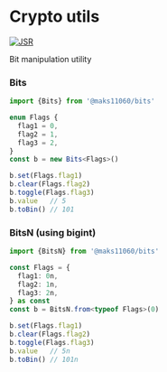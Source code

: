 # Crypto utils

[![JSR][JSR badge]][JSR]
<!-- [![Publish workflow][Publish workflow badge]][Publish workflow] -->

[JSR]: https://jsr.io/@maks11060/bits
[JSR badge]: https://jsr.io/badges/@maks11060/bits?v=0.0.1
<!-- [Publish workflow]: https://github.com/MAKS11060/bits/actions/workflows/publish.yml
[Publish workflow badge]: https://github.com/maks11060/bits/actions/workflows/publish.yml/badge.svg -->

Bit manipulation utility


### Bits
```ts
import {Bits} from '@maks11060/bits'

enum Flags {
  flag1 = 0,
  flag2 = 1,
  flag3 = 2,
}
const b = new Bits<Flags>()

b.set(Flags.flag1)
b.clear(Flags.flag2)
b.toggle(Flags.flag3)
b.value   // 5
b.toBin() // 101
```

### BitsN (using bigint)
```ts
import {BitsN} from '@maks11060/bits'

const Flags = {
  flag1: 0n,
  flag2: 1n,
  flag3: 2n,
} as const
const b = BitsN.from<typeof Flags>(0)

b.set(Flags.flag1)
b.clear(Flags.flag2)
b.toggle(Flags.flag3)
b.value   // 5n
b.toBin() // 101n
```
